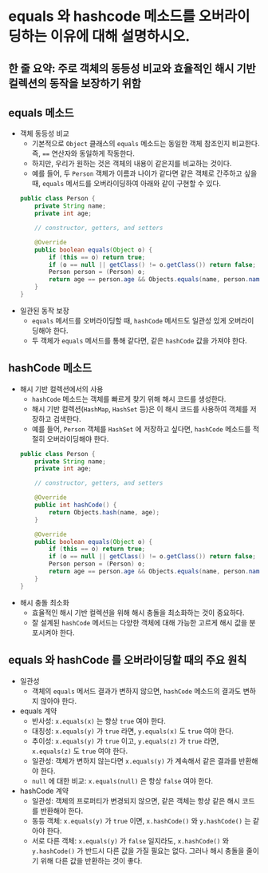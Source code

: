 # equals 와 hashcode 메소드를 오버라이딩하는 이유에 대해 설명하시오.

## 한 줄 요약: 주로 객체의 동등성 비교와 효율적인 해시 기반 컬렉션의 동작을 보장하기 위함

## equals 메소드
- 객체 동등성 비교
    - 기본적으로 `Object` 클래스의 `equals` 메소드는 동일한 객체 참조인지 비교한다. 즉, `==` 연산자와 동일하게 작동한다.
    - 하지만, 우리가 원하는 것은 객체의 내용이 같은지를 비교하는 것이다.
    - 예를 들어, 두 `Person` 객체가 이름과 나이가 같다면 같은 객체로 간주하고 싶을 때, `equals` 메서드를 오버라이딩하여 아래와 같이 구현할 수 있다.
    ``` Java
    public class Person {
        private String name;
        private int age;

        // constructor, getters, and setters

        @Override
        public boolean equals(Object o) {
            if (this == o) return true;
            if (o == null || getClass() != o.getClass()) return false;
            Person person = (Person) o;
            return age == person.age && Objects.equals(name, person.name);
        }
    }
    ```
- 일관된 동작 보장
    - `equals` 메서드를 오버라이딩할 때, `hashCode` 메서드도 일관성 있게 오버라이딩해야 한다.
    - 두 객체가 `equals` 메서드를 통해 같다면, 같은 `hashCode` 값을 가져야 한다.

## hashCode 메소드
- 해시 기반 컬렉션에서의 사용
    - `hashCode` 메소드는 객체를 빠르게 찾기 위해 해시 코드를 생성한다.
    - 해시 기반 컬렉션(`HashMap`, `HashSet` 등)은 이 해시 코드를 사용하여 객체를 저장하고 검색한다.
    - 예를 들어, `Person` 객체를 `HashSet` 에 저장하고 싶다면, `hashCode` 메소드를 적절히 오버라이딩해야 한다.
    ```Java
    public class Person {
        private String name;
        private int age;

        // constructor, getters, and setters

        @Override
        public int hashCode() {
            return Objects.hash(name, age);
        }

        @Override
        public boolean equals(Object o) {
            if (this == o) return true;
            if (o == null || getClass() != o.getClass()) return false;
            Person person = (Person) o;
            return age == person.age && Objects.equals(name, person.name);
        }
    }
    ```
- 해시 충돌 최소화
    - 효율적인 해시 기반 컬렉션을 위해 해시 충돌을 최소화하는 것이 중요하다.
    - 잘 설계된 `hashCode` 메서드는 다양한 객체에 대해 가능한 고르게 해시 값을 분포시켜야 한다.

## equals 와 hashCode 를 오버라이딩할 때의 주요 원칙
- 일관성
    - 객체의 `equals` 메서드 결과가 변하지 않으면, `hashCode` 메소드의 결과도 변하지 않아야 한다.
- equals 계약
    - 반사성: `x.equals(x)` 는 항상 `true` 여야 한다.
    - 대칭성: `x.equals(y)` 가 `true` 라면, `y.equals(x)` 도 `true` 여야 한다.
    - 추이성: `x.equals(y)` 가 `true` 이고, `y.equals(z)` 가 `true` 라면, `x.equals(z)` 도 `true` 여야 한다.
    - 일관성: 객체가 변하지 않는다면 `x.equals(y)` 가 계속해서 같은 결과를 반환해야 한다.
    - `null` 에 대한 비교: `x.equals(null)` 은 항상 `false` 여야 한다.
- hashCode 계약
    - 일관성: 객체의 프로퍼티가 변경되지 않으면, 같은 객체는 항상 같은 해시 코드를 반환해야 한다.
    - 동등 객체: `x.equals(y)` 가 `true` 이면, `x.hashCode()` 와 `y.hashCode()` 는 같아야 한다.
    - 서로 다른 객체: `x.equals(y)` 가 `false` 일지라도, `x.hashCode()` 와 `y.hashCode()` 가 반드시 다른 값을 가질 필요는 없다. 그러나 해시 충돌을 줄이기 위해 다른 값을 반환하는 것이 좋다.
